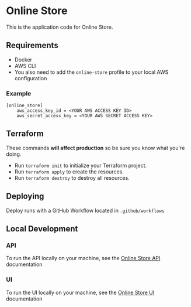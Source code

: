 # Online Store

This is the application code for Online Store.

## Requirements

- Docker
- AWS CLI
- You also need to add the `online-store` profile to your local AWS configuration

### Example

```
[online_store]
    aws_access_key_id = <YOUR AWS ACCESS KEY ID>
    aws_secret_access_key = <YOUR AWS SECRET ACCESS KEY>
```

## Terraform

These commands **will affect production** so be sure you know what you're doing.

- Run `terraform init` to initialize your Terraform project.
- Run `terraform apply` to create the resources.
- Run `terraform destroy` to destroy all resources.

## Deploying

Deploy runs with a GitHub Workflow located in `.github/workflows`

## Local Development

### API

To run the API locally on your machine, see the [Online Store API](./api/README.md) documentation

### UI

To run the UI locally on your machine, see the [Online Store UI](./ui/README.md) documentation
